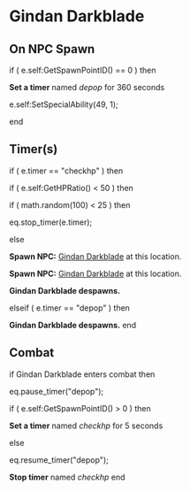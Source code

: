 # Gindan Darkblade
## On NPC Spawn

if ( e.self:GetSpawnPointID() == 0 ) then 


**Set a timer** named *depop* for 360 seconds


e.self:SetSpecialAbility(49, 1);

end

## Timer(s)


if ( e.timer == "checkhp" ) then




if ( e.self:GetHPRatio() < 50 ) then



if ( math.random(100) < 25 ) then





eq.stop_timer(e.timer);



else




**Spawn NPC:**  [Gindan Darkblade](/npc/214032) at this location.




**Spawn NPC:**  [Gindan Darkblade](/npc/214032) at this location.




**Gindan Darkblade despawns.**







elseif ( e.timer == "depop" ) then


**Gindan Darkblade despawns.**
end

## Combat

if  Gindan Darkblade enters combat  then


eq.pause_timer("depop");


if ( e.self:GetSpawnPointID() > 0 ) then



**Set a timer** named *checkhp* for 5 seconds


else


eq.resume_timer("depop");


**Stop timer** named *checkhp*
end
